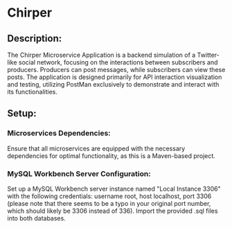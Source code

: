 # Chirper

## Description:

The Chirper Microservice Application is a backend simulation of a Twitter-like social network, focusing on the interactions between subscribers and producers. Producers can post messages, while subscribers can view these posts. The application is designed primarily for API interaction visualization and testing, utilizing PostMan exclusively to demonstrate and interact with its functionalities. 

## Setup:

### Microservices Dependencies:

Ensure that all microservices are equipped with the necessary dependencies for optimal functionality, as this is a Maven-based project.

### MySQL Workbench Server Configuration:

Set up a MySQL Workbench server instance named "Local Instance 3306" with the following credentials: username root, host localhost, port 3306 (please note that there seems to be a typo in your original port number, which should likely be 3306 instead of 336).
Import the provided .sql files into both databases.
